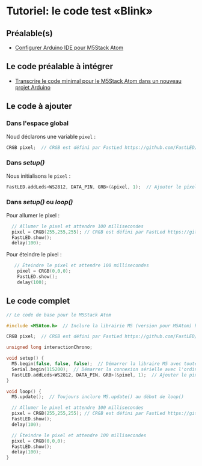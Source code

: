 # Tutoriel: le code test «Blink»

## Préalable(s)

- [Configurer Arduino IDE pour M5Stack Atom](/m5stack/atom/configuration.md)

## Le code préalable à intégrer

- [Transcrire le code minimal pour le M5Stack Atom dans un nouveau projet Arduino](/m5stack/atom/code-minimal.md)

## Le code à ajouter

### Dans l'espace global

Noud déclarons une variable  `pixel` :
```cpp
CRGB pixel;  // CRGB est défini par FastLed https://github.com/FastLED/FastLED/wiki/Pixel-reference#crgb-reference
```

### Dans _setup()_

Nous initialisons le  `pixel` :
```cpp
FastLED.addLeds<WS2812, DATA_PIN, GRB>(&pixel, 1);  // Ajouter le pixel du M5Atom à FastLED
```

### Dans _setup()_ ou _loop()_

Pour allumer le pixel :
```cpp
  // Allumer le pixel et attendre 100 millisecondes
  pixel = CRGB(255,255,255); // CRGB est défini par FastLed https://github.com/FastLED/FastLED/wiki/Pixel-reference#crgb-reference
  FastLED.show();
  delay(100);
```

Pour éteindre le pixel :
```cpp
   // Éteindre le pixel et attendre 100 millisecondes
    pixel = CRGB(0,0,0);
    FastLED.show();
    delay(100);
```

## Le code complet

```cpp
// Le code de base pour le M5Stack Atom

#include <M5Atom.h>  // Inclure la librairie M5 (version pour M5Atom) https://github.com/m5stack/M5Atom

CRGB pixel;  // CRGB est défini par FastLed https://github.com/FastLED/FastLED/wiki/Pixel-reference#crgb-reference

unsigned long interactionChrono;

void setup() {
  M5.begin(false, false, false);  // Démarrer la libraire M5 avec toutes les options désactivées
  Serial.begin(115200);  // Démarrer la connexion sérielle avec l'ordinateur
  FastLED.addLeds<WS2812, DATA_PIN, GRB>(&pixel, 1);  // Ajouter le pixel du M5Atom à FastLED
}

void loop() {
  M5.update();  // Toujours inclure M5.update() au début de loop()

  // Allumer le pixel et attendre 100 millisecondes
  pixel = CRGB(255,255,255); // CRGB est défini par FastLed https://github.com/FastLED/FastLED/wiki/Pixel-reference#crgb-reference
  FastLED.show();
  delay(100);

  // Éteindre le pixel et attendre 100 millisecondes
  pixel = CRGB(0,0,0);
  FastLED.show();
  delay(100);
}
```